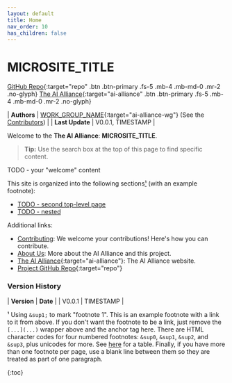 ```yaml
---
layout: default
title: Home
nav_order: 10
has_children: false
---
```


# MICROSITE_TITLE

[GitHub Repo](https://github.com/The-AI-Alliance/REPO_NAME){:target="repo" .btn .btn-primary .fs-5 .mb-4 .mb-md-0 .mr-2 .no-glyph}
[The AI Alliance](https://thealliance.ai){:target="ai-alliance" .btn .btn-primary .fs-5 .mb-4 .mb-md-0 .mr-2 .no-glyph} 

| **Authors**     | [WORK_GROUP_NAME](https://thealliance.ai/focus-areas/WORK_GROUP_URL_NAME){:target="ai-alliance-wg"} (See the [Contributors]({{site.baseurl}}/contributing/#contributors)) |
| **Last Update** | V0.0.1, TIMESTAMP |

Welcome to the **The AI Alliance**: **MICROSITE_TITLE**.

> **Tip:** Use the search box at the top of this page to find specific content.

TODO - your "welcome" content

This site is organized into the following sections[&sup1;](#footnote-1) (with an example footnote):

* [TODO - second top-level page]({{site.baseurl}}/second_page)
* [TODO - nested]({{site.baseurl}}/nested/nested)

Additional links:

* [Contributing]({{site.baseurl}}/contributing): We welcome your contributions! Here's how you can contribute.
* [About Us]({{site.baseurl}}/about): More about the AI Alliance and this project.
* [The AI Alliance](https://thealliance.ai){:target="ai-alliance"}: The AI Alliance website.
* [Project GitHub Repo](https://github.com/The-AI-Alliance/REPO_NAME){:target="repo"}


### Version History

| **Version** | **Date**   |
| V0.0.1      | TIMESTAMP |

<a name="footnote-1"></a>
&sup1; Using `&sup1;` to mark "footnote 1". This is an example footnote with a link to it from above. If you don't want the footnote to be a link, just remove the `[...](...)` wrapper above and the anchor tag here. There are HTML character codes for four numbered footnotes: `&sup0`, `&sup1`, `&sup2`, and `&sup3`, plus unicodes for more. See [here](https://web.archive.org/web/20160922000043/http://symbolcodes.tlt.psu.edu/bylanguage/mathchart.html#super) for a table. Finally, if you have more than one footnote per page, use a blank line between them so they are treated as part of one paragraph.

<!-- 
Use the following construct to automatically show a table of
contents (ToC) for the child pages.
For this page, you already have a "manual" ToC in the bullet 
lists above.
-->
{:toc}
